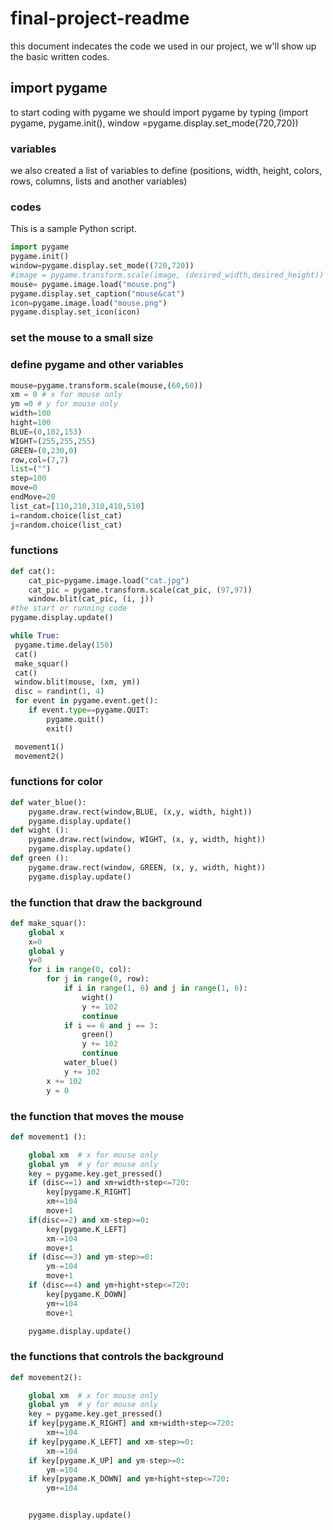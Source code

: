 # final-project-readme
this document indecates the code we used in our project, we w'll show up the basic written codes.

## import pygame
to start coding with pygame we should import pygame by typing (import pygame, pygame.init(), window =pygame.display.set_mode(720,720))

### variables
we also created a list of variables to define (positions, width, height, colors, rows, columns, lists and another variables)

### codes
This is a sample Python script.

```python
import pygame
pygame.init()
window=pygame.display.set_mode((720,720))
#image = pygame.transform.scale(image, (desired_width,desired_height))
mouse= pygame.image.load("mouse.png")
pygame.display.set_caption("mouse&cat")
icon=pygame.image.load("mouse.png")
pygame.display.set_icon(icon)
```
### set the mouse to a small size
### define pygame and other variables

```python
mouse=pygame.transform.scale(mouse,(60,60))
xm = 0 # x for mouse only
ym =0 # y for mouse only
width=100
hight=100
BLUE=(0,102,153)
WIGHT=(255,255,255)
GREEN=(0,230,0)
row,col=(7,7)
list=("")
step=100
move=0
endMove=20
list_cat=[110,210,310,410,510]
i=random.choice(list_cat)
j=random.choice(list_cat)
```
### functions
```python
def cat():
    cat_pic=pygame.image.load("cat.jpg")
    cat_pic = pygame.transform.scale(cat_pic, (97,97))
    window.blit(cat_pic, (i, j))
#the start or running code
pygame.display.update()

while True:
 pygame.time.delay(150)
 cat()
 make_squar()
 cat()
 window.blit(mouse, (xm, ym))
 disc = randint(1, 4)
 for event in pygame.event.get():
    if event.type==pygame.QUIT:
        pygame.quit()
        exit()

 movement1()
 movement2()
```
### functions for color

```python
def water_blue():
    pygame.draw.rect(window,BLUE, (x,y, width, hight))
    pygame.display.update()
def wight ():
    pygame.draw.rect(window, WIGHT, (x, y, width, hight))
    pygame.display.update()
def green ():
    pygame.draw.rect(window, GREEN, (x, y, width, hight))
    pygame.display.update()
```
### the function that draw the background
```python
def make_squar():
    global x
    x=0
    global y
    y=0
    for i in range(0, col):
        for j in range(0, row):
            if i in range(1, 6) and j in range(1, 6):
                wight()
                y += 102
                continue
            if i == 6 and j == 3:
                green()
                y += 102
                continue
            water_blue()
            y += 102
        x += 102
        y = 0
```
### the function that moves the mouse
```python
def movement1 ():

    global xm  # x for mouse only
    global ym  # y for mouse only
    key = pygame.key.get_pressed()
    if (disc==1) and xm+width+step<=720:
        key[pygame.K_RIGHT]
        xm+=104
        move+1
    if(disc==2) and xm-step>=0:
        key[pygame.K_LEFT]
        xm-=104
        move+1
    if (disc==3) and ym-step>=0:
        ym-=104
        move+1
    if (disc==4) and ym+hight+step<=720:
        key[pygame.K_DOWN]
        ym+=104
        move+1

    pygame.display.update()
```
### the functions that controls the background
```python
def movement2():

    global xm  # x for mouse only
    global ym  # y for mouse only
    key = pygame.key.get_pressed()
    if key[pygame.K_RIGHT] and xm+width+step<=720:
        xm+=104
    if key[pygame.K_LEFT] and xm-step>=0:
        xm-=104
    if key[pygame.K_UP] and ym-step>=0:
        ym-=104
    if key[pygame.K_DOWN] and ym+hight+step<=720:
        ym+=104


    pygame.display.update()
```
